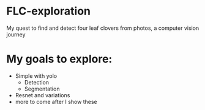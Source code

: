 # FLC-exploration
My quest to find and detect four leaf clovers from photos, a computer vision journey

# My goals to explore:
* Simple with yolo
    * Detection
    * Segmentation
* Resnet and variations
* more to come after I show these